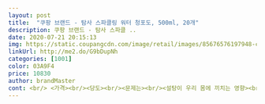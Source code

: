 ```yaml
---
layout: post 
title:  "쿠팡 브랜드 - 탐사 스파클링 워터 청포도, 500ml, 20개" 
description: 쿠팡 브랜드 - 탐사 스파클 ..
date: 2020-07-21 20:15:13 
img: https://static.coupangcdn.com/image/retail/images/85676576197948-ca6127cd-878e-4f81-9b6c-19f8854a809f.jpg 
linkUrl: http://me2.do/G9bDupNh 
categories: [1001] 
color: 03A9F4 
price: 10830 
author: brandMaster 
cont: <br/> <가격><br/><당도><br/><문제는><br/><설탕이 우리 몸에 끼치는 영향><br/><성분><br/><식감><br/><용기 재질><br/><용량과 수량><br/><청포도향이><br/><퀄리티><br/><탄산><br/><탄산강도><br/><탄산음료에 들어있는 이산화탄소는><br/><향><br/>(그간 그린애플, 수박, 청포도향을 먹어봤는데.<br/>.<br/> 수박은 라임, 레몬, 자몽, 그린애플같은 상크미 느낌과 완전 다른 달콤달콤한 느낌이고, 그린애플이랑 청포도는 약간 비슷한듯 결이<br/> 
---
```

 